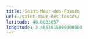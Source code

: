 ```yaml
---
title: Saint-Maur-des-Fossés
url: /saint-maur-des-fosses/
latitude: 48.8033057
longitude: 2.4853015000000003
---
```

